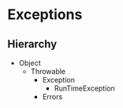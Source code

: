# Exceptions

## Hierarchy

- Object
  - Throwable
    - Exception
      - RunTimeException
    - Errors
